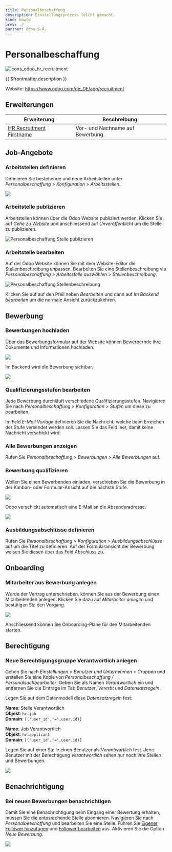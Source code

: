 ```yaml
---
title: Personalbeschaffung
description: Einstellungsprozess leicht gemacht.
kind: howto
prev: ./
partner: Odoo S.A.
---
```


# Personalbeschaffung

![icons_odoo_hr_recruitment](attachments/icons_odoo_hr_recruitment.png)

{{ $frontmatter.description }}

Website: <https://www.odoo.com/de_DE/app/recruitment>

## Erweiterungen

| Erweiterung                                                 | Beschreibung                     |
| ----------------------------------------------------------- | -------------------------------- |
| [HR Recruitment Firstname](HR%20Recruitment%20Firstname.md) | Vor- und Nachname auf Bewerbung. |

## Job-Angebote

### Arbeitstellen definieren

Definieren Sie bestehende und neue Arbeitstellen unter _Personalbeschaffung > Konfiguration > Arbeitsstellen_.

![](attachments/Personalbeschaffung%20Arbeitsstelle.png)

### Arbeitstelle publizieren

Arbeitstellen können über die Odoo Website publiziert werden. Klicken Sie auf _Gehe zu Website_ und anschliessend auf _Unveröffentlicht_ um die Stelle zu publizieren.

![Personalbeschaffung Stelle publizieren](attachments/Personalbeschaffung%20Stelle%20publizieren.gif)

### Arbeitstelle bearbeiten

Auf der Odoo Website können Sie mit dem Website-Editor die Stellenbeschreibung anpassen. Bearbeiten Sie eine Stellenbeschreibung via _Personalbeschaffung > Arbeitsstelle auswählen > Stellenbeschreibung_.

![Personalbeschaffung Stellenbeschreibung](attachments/Personalbeschaffung%20Stellenbeschreibung.gif)

Klicken Sie auf auf den Pfeil neben _Bearbeiten_ und dann auf _Im Backend bearbeiten_ um die normale Ansicht zurückzukehren.

## Bewerbung

### Bewerbungen hochladen

Über das Bewerbungsformular auf der Website können Bewerbernde ihre Dokumente und Informationen hochladen.

![](attachments/Personalbeschaffung%20Bewerbungsformular.png)

Im Backend wird die Bewerbung sichtbar.

![](attachments/Personalbeschaffung%20Backend.png)

### Qualifizierungsstufen bearbeiten

Jede Bewerbung durchläuft verschiedene Qualifizierungsstufen. Navigieren Sie nach _Personalbeschaffung > Konfiguration > Stufen_ um diese zu bearbeiten.

Im Feld _E-Mail Vorlage_ definieren Sie die Nachricht, welche beim Erreichen der Stufe versendet werden soll. Lassen Sie das Feld leer, damit keine Nachricht verschickt wird.

### Alle Bewerbungen anzeigen

Rufen Sie _Personalbeschaffung > Bewerbungen > Alle Bewerbungen_ auf.

### Bewerbung qualifizieren

Wollen Sie einen Bewerbenden einladen, verschieben Sie die Bewerbung in der Kanban- oder Formular-Ansicht auf die nächste Stufe.

![](attachments/Personalbeschaffung%20Nächste%20Stufe.png)

Odoo verschickt automatisch eine E-Mail an die Absenderadresse.

![](attachments/Personalbeschaffung%20Gratulation.png)

### Ausbildungsabschlüsse definieren

Rufen Sie _Personalbeschaffung > Konfiguration > Ausbildungsabschlüsse_ auf um die Titel zu definieren. Auf der Formularansicht der Bewerbung weisen Sie diesen über das Feld _Abschluss_ zu.

## Onboarding

### Mitarbeiter aus Bewerbung anlegen

Wurde der Vertrag unterschrieben, können Sie aus der Bewerbung einen Mitarbeitenden anlegen. Klicken Sie dazu auf _Mitarbeiter anlegen_ und bestätigen Sie den Vorgang.

![](attachments/Personalbeschaffung%20Bestätigung.png)

Anschliessend können Sie Onboarding-Pläne für den Mitarbeitenden starten.

## Berechtigung

### Neue Berechtigungsgruppe Verantwortlich anlegen

Gehen Sie nach _Einstellungen > Benutzer und Unternehmen > Gruppen_ und erstellen Sie eine Kopie von _Personalbeschaffung / Personalsachbearbeiter_. Geben Sie als Namen _Verantwortlich_ ein und entfernen Sie die Einträge im Tab _Benutzer_, _Vererbt_ und _Datensatzregeln_.

Legen Sie auf dem Datenmodell diese _Datensatzregeln_ fest:

**Name**: Stelle Verantwortlich\
**Objekt**: `hr.job`\
**Domain**: `[('user_id','=',user.id)]`

**Name**: Job Verantwortlich\
**Objekt**: `hr.applicant`\
**Domain**: `[('user_id','=',user.id)]`

<!--
Fügen Sie die Gruppe *Verantwortlich* im Tab *Vererbt* von *Personalbeschaffung / Personalsachbearbeiter* hinzu. Damit ist sichergestellt, dass jeweils nur eine Option in den Einstellung augewählt werden kann:

![](assets/Personalbeschaffung%20Einstellungen%20Verantwortlich.png)
-->

Legen Sie auf einer Stelle einen Benutzer als _Verantwortlich_ fest. Jene Benutzer mit der Berechtigung _Verantwortlich_ sehen nur noch ihre Stellen und Bewerbungen.

![](attachments/Personalbeschaffung%20Verantworltich.png)

## Benachrichtigung

### Bei neuen Bewerbungen benachrichtigen

Damit Sie eine Benachrichtigung beim Eingang einer Bewertung erhalten, müssen Sie die entpsrechende Stelle abonnieren. Navigieren Sie nach _Personalbeschaffung_ und bearbeiten Sie eine Stelle. Führen Sie [Eigener Follower hinzufügen](Dialog.md#Eigener%20Follower%20hinzufügen) und [Follower bearbeiten](Dialog.md#Follower%20bearbeiten) aus. Aktivieren Sie die Option _Neue Bewerbung_.

![](attachments/personalbeschaffung%20benachrichtigung.png)
